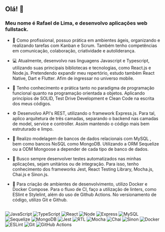 ## Olá! 👋

### Meu nome é Rafael de Lima, e desenvolvo aplicações web fullstack.

- 🧠 Como profissional, possuo prática em ambientes ágeis, organizando e realizando tarefas com Kanban e Scrum. Também tenho competências em comunicação, colaboração, criatividade e autoliderança.

- 💻 Atualmente, desenvolvo nas linguagens Javascript e Typescript, utilizando suas principais bibliotecas e tecnologias, como React.js e Node.js. Pretendendo expandir meu repertório, estudo também React Native, Dart e Flutter. Afim de ingressar no universo mobile.

- 📝 Tenho conhecimento e prática tanto no paradigma de programação funcional quanto na programação orientada a objetos. Aplicando princípios de SOLID, Test Drive Development e Clean Code na escrita dos meus códigos.

- ⚙️ Desenvolvo API's REST, utilizando o framework Express.js. Para tal, aplico arquitetura de três camadas, separando o backend nas camadas de model, service e controller. Assim mantendo o código mais bem estruturado e limpo.

- 🎲 Realizo modelagem de bancos de dados relacionais com MySQL , bem como bancos NoSQL como MongoDB. Utilizando a ORM Sequelize ou a ODM Mongoose a depender de cada tipo de banco de dados.

- 🧪 Busco sempre desenvolver testes automatizados nas minhas aplicações, sejam unitários ou de integração. Para isso, tenho conhecimento dos frameworks Jest, React Testing Library, Mocha.js, Chai.js e Sinon.js.

- 🧰 Para criação de ambientes de desenvolvimento, utilizo Docker e Docker Compose. Para o fluxo de CI, faço a utilização de linters, como ESlint e Stylelint, além do uso de Github Actions. No versionamento de código, utilizo Git e Github.

##
![JavaScript](https://img.shields.io/badge/JavaScript-F7DF1E?style=for-the-badge&logo=javascript&logoColor=black)
![TypeScript](https://img.shields.io/badge/typescript-%23007ACC.svg?style=for-the-badge&logo=typescript&logoColor=white)
![React](https://img.shields.io/badge/React-20232A?style=for-the-badge&logo=react&logoColor=61DAFB)
![Node](https://img.shields.io/badge/node.js-6DA55F?style=for-the-badge&logo=node.js&logoColor=white)
![Express](https://img.shields.io/badge/Express.js-404D59?style=for-the-badge)
![MySQL](https://img.shields.io/badge/mysql-%2300f.svg?style=for-the-badge&logo=mysql&logoColor=white)
![Sequelize](https://img.shields.io/badge/sequelize-323330?style=for-the-badge&logo=sequelize&logoColor=blue)
![MongoDB](https://img.shields.io/badge/MongoDB-%234ea94b.svg?style=for-the-badge&logo=mongodb&logoColor=white)
![Jest](https://img.shields.io/badge/Jest-323330?style=for-the-badge&logo=Jest&logoColor=white)
![RTL](https://img.shields.io/badge/testing%20library-323330?style=for-the-badge&logo=testing-library&logoColor=red)
![Mocha](https://img.shields.io/badge/mocha.js-323330?style=for-the-badge&logo=mocha&logoColor=Brown)
![Chai](https://img.shields.io/badge/chai.js-323330?style=for-the-badge&logo=chai&logoColor=red)
![Sinon](https://img.shields.io/badge/sinon.js-323330?style=for-the-badge&logo=sinon)
![Docker](https://img.shields.io/badge/docker-%230db7ed.svg?style=for-the-badge&logo=docker&logoColor=white)
![ESLint](https://img.shields.io/badge/ESLint-4B3263?style=for-the-badge&logo=eslint&logoColor=white)
![Git](https://img.shields.io/badge/git-%23F05033.svg?style=for-the-badge&logo=git&logoColor=white)
![GitHub Actions](https://img.shields.io/badge/github%20actions-%232671E5.svg?style=for-the-badge&logo=githubactions&logoColor=white)

